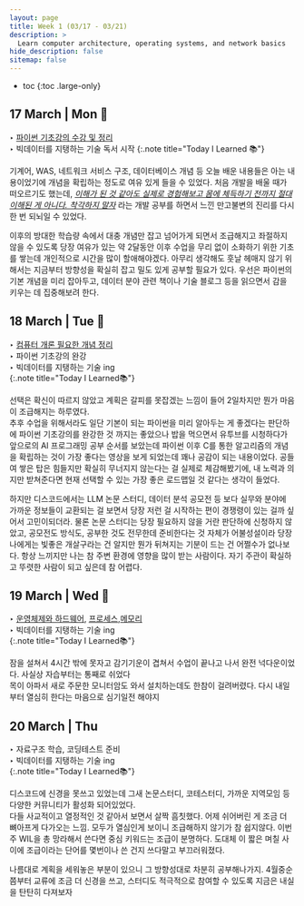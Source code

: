 ```yaml
---
layout: page
title: Week 1 (03/17 - 03/21)
description: >
  Learn computer architecture, operating systems, and network basics
hide_description: false
sitemap: false
---
```


* toc
{:toc .large-only}
## 17 March | Mon 🙂

‣ [파이썬 기초강의 수강 및 정리](/development/python/2025-03-17-python-01개념정리/) <br>‣ 빅데이터를 지탱하는 기술 독서 시작
{:.note title="Today I Learned 📚"}

기계어, WAS, 네트워크 서비스 구조, 데이터베이스 개념 등 오늘 배운 내용들은 아는 내용이었기에 개념을 확립하는 정도로 여유 있게 들을 수 있었다. 처음 개발을 배울 때가 떠오르기도 했는데, *<u>이해가 된 것 같아도 실제로 경험해보고 몸에 체득하기 전까지 절대 이해된 게 아니다. 착각하지 말자</u>* 라는 개발 공부를 하면서 느낀 만고불변의 진리를 다시 한 번 되뇌일 수 있었다. 

이후의 방대한 학습량 속에서 대충 개념만 잡고 넘어가게 되면서 조급해지고 좌절하지 않을 수 있도록 당장 여유가 있는 약 2달동안 이후 수업을 무리 없이 소화하기 위한 기초를 쌓는데 개인적으로 시간을 많이 할애해야겠다. 아무리 생각해도 훗날 헤매지 않기 위해서는 지금부터 방향성을 확실히 잡고 밀도 있게 공부할 필요가 있다. 우선은 파이썬의 기본 개념을 미리 잡아두고, 데이터 분야 관련 책이나 기술 블로그 등을 읽으면서 감을 키우는 데 집중해보려 한다.

## 18 March | Tue 🤔

‣ [컴퓨터 개론 필요한 개념 정리](cse/2025-03-18-cse-1컴퓨터언어/)<br>‣ 파이썬 기초강의 완강<br>‣ 빅데이터를 지탱하는 기술 ing<br>
{:.note title="Today I Learned📚"}

선택은 확신이 따르지 않았고 계획은 갈피를 못잡겠는 느낌이 들어 2일차지만 뭔가 마음이 조급해지는 하루였다. <br> 추후 수업을 위해서라도 일단 기본이 되는 파이썬을 미리 알아두는 게 좋겠다는 판단하에 파이썬 기초강의를 완강한 것 까지는 좋았으나 밥을 먹으면서 유투브를 시청하다가 앞으로의 AI 프로그래밍 공부 순서를 보았는데 파이썬 이후 C를 통한 알고리즘의 개념을 확립하는 것이 가장 좋다는 영상을 보게 되었는데 꽤나 공감이 되는 내용이었다. 공들여 쌓은 탑은 힘들지만 확실히 무너지지 않는다는 걸 실제로 체감해봤기에, 내 노력과 의지만 받쳐준다면 현재 선택할 수 있는 가장 좋은 로드맵일 것 같다는 생각이 들었다.  

하지만 디스코드에서는 LLM 논문 스터디, 데이터 분석 공모전 등 보다 실무와 분야에 가까운 정보들이 교환되는 걸 보면서 당장 저런 걸 시작하는 편이 경쟁령이 있는 걸까 싶어서 고민이되더라. 물론 논문 스터디는 당장 필요하지 않을 거란 판단하에 신청하지 않았고, 공모전도 방식도, 공부한 것도 전무한데 준비한다는 것 자체가 어불성설이라 당장 나에게는 빛좋은 개살구라는 건 알지만 뭔가 뒤쳐지는 기분이 드는 건 어쩔수가 없나보다. 항상 느끼지만 나는 참 주변 환경에 영향을 많이 받는 사람이다. 자기 주관이 확실하고 뚜렷한 사람이 되고 싶은데 참 어렵다. 

## 19 March | Wed 🤧

‣ [운영체제와 하드웨어](cse/2025-03-19-cse-2컴퓨터하드웨어와-운영체제/), [프로세스](/cse/2025-03-19-cse-3프로세스/),[메모리](cse/2025-03-19-cse-4메모리/)<br>‣ 빅데이터를 지탱하는 기술 ing<br>
{:.note title="Today I Learned📚"}

잠을 설쳐서 4시간 밖에 못자고 감기기운이 겹쳐서 수업이 끝나고 나서 완전 넉다운이었다. 사실상 자습부터는 통째로 쉬었다<br>목이 아파서 새로 주문한 모니터암도 와서 설치하는데도 한참이 걸려버렸다. 다시 내일부터 열심히 한다는 마음으로 심기일전 해야지

## 20 March | Thu 

‣ 자료구조 학습, 코딩테스트 준비<br>‣ 빅데이터를 지탱하는 기술 ing<br>
{:.note title="Today I Learned📚"}

디스코드에 신경을 못쓰고 있었는데 그새 논문스터디, 코테스터디, 가까운 지역모임 등 다양한 커뮤니티가 활성화 되어있었다.<br>다들 사교적이고 열정적인 것 같아서 보면서 살짝 흠칫했다. 어제 쉬어버린 게 조금 더 뼈아프게 다가오는 느낌. 모두가 열심인게 보이니 조급해하지 않기가 참 쉽지않다. 이번 주 WIL을 총 망라해서 쓴다면 중심 키워드는 조급이 분명하다. 도대체 이 짧은 며칠 사이에 조급이라는 단어를 몇번이나 쓴 건지 쓰다말고 부끄러워졌다.

나름대로 계획을 세워놓은 부분이 있으니 그 방향성대로 차분히 공부해나가지. 4월중순 쯤부터 교류에 조금 더 신경을 쓰고, 스터디도 적극적으로 참여할 수 있도록 지금은 내실을 탄탄히 다져보자

